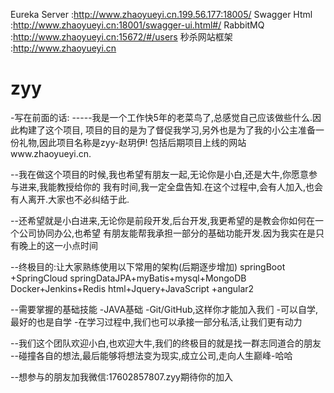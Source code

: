 Eureka Server :http://www.zhaoyueyi.cn.199.56.177:18005/
Swagger Html  :http://www.zhaoyueyi.cn:18001/swagger-ui.html#/
RabbitMQ      :http://www.zhaoyueyi.cn:15672/#/users
秒杀网站框架   :http://www.zhaoyueyi.cn

# zyy
-写在前面的话:
-----我是一个工作快5年的老菜鸟了,总感觉自己应该做些什么.因此构建了这个项目,
项目的目的是为了督促我学习,另外也是为了我的小公主准备一份礼物,因此项目名称是zyy-赵玥伊!
包括后期项目上线的网站www.zhaoyueyi.cn.

--我在做这个项目的时候,我也希望有朋友一起,无论你是小白,还是大牛,你愿意参与进来,我能教授给你的
我有时间,我一定全盘告知.在这个过程中,会有人加入,也会有人离开.大家也不必纠结于此.

--还希望就是小白进来,无论你是前段开发,后台开发,我更希望的是教会你如何在一个公司协同办公,也希望
有朋友能帮我承担一部分的基础功能开发.因为我实在是只有晚上的这一小点时间

--终极目的:让大家熟练使用以下常用的架构(后期逐步增加)
springBoot +SpringCloud
springDataJPA+myBatis+mysql+MongoDB
Docker+Jenkins+Redis
html+Jquery+JavaScript +angular2

--需要掌握的基础技能
-JAVA基础
-Git/GitHub,这样你才能加入我们
-可以自学,最好的也是自学
-在学习过程中,我们也可以承接一部分私活,让我们更有动力

--我们这个团队欢迎小白,也欢迎大牛,我们的终极目的就是找一群志同道合的朋友
--碰撞各自的想法,最后能够将想法变为现实,成立公司,走向人生巅峰-哈哈

--想参与的朋友加我微信:17602857807.zyy期待你的加入
